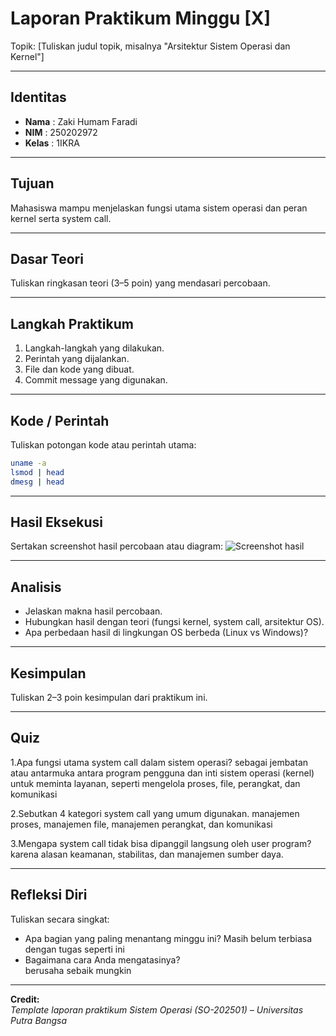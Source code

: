 
# Laporan Praktikum Minggu [X]
Topik: [Tuliskan judul topik, misalnya "Arsitektur Sistem Operasi dan Kernel"]

---

## Identitas
- **Nama**  : Zaki Humam Faradi 
- **NIM**   : 250202972
- **Kelas** : 1IKRA

---

## Tujuan

Mahasiswa mampu menjelaskan fungsi utama sistem operasi dan peran kernel serta system call.

---

## Dasar Teori
Tuliskan ringkasan teori (3–5 poin) yang mendasari percobaan.

---

## Langkah Praktikum
1. Langkah-langkah yang dilakukan.  
2. Perintah yang dijalankan.  
3. File dan kode yang dibuat.  
4. Commit message yang digunakan.

---

## Kode / Perintah
Tuliskan potongan kode atau perintah utama:
```bash
uname -a
lsmod | head
dmesg | head
```

---

## Hasil Eksekusi
Sertakan screenshot hasil percobaan atau diagram:
![Screenshot hasil](screenshots/example.png)

---

## Analisis
- Jelaskan makna hasil percobaan.  
- Hubungkan hasil dengan teori (fungsi kernel, system call, arsitektur OS).  
- Apa perbedaan hasil di lingkungan OS berbeda (Linux vs Windows)?  

---

## Kesimpulan
Tuliskan 2–3 poin kesimpulan dari praktikum ini.

---

## Quiz 

1.Apa fungsi utama system call dalam sistem operasi?
   sebagai jembatan atau antarmuka antara program pengguna dan inti sistem operasi (kernel) untuk meminta layanan, seperti mengelola proses, file, perangkat, dan komunikasi

2.Sebutkan 4 kategori system call yang umum digunakan.
   manajemen proses, manajemen file, manajemen perangkat, dan komunikasi

3.Mengapa system call tidak bisa dipanggil langsung oleh user program?
   karena alasan keamanan, stabilitas, dan manajemen sumber daya.

---

## Refleksi Diri
Tuliskan secara singkat:
- Apa bagian yang paling menantang minggu ini?
  Masih belum terbiasa dengan tugas seperti ini 
- Bagaimana cara Anda mengatasinya?  
  berusaha sebaik mungkin
---

**Credit:**  
_Template laporan praktikum Sistem Operasi (SO-202501) – Universitas Putra Bangsa_
